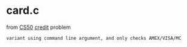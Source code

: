 # card.c

from [CS50](https://cs50.harvard.edu/x/2024/) [credit](https://cs50.harvard.edu/x/2024/psets/1/credit/) problem

```
variant using command line argument, and only checks AMEX/VISA/MC
```
